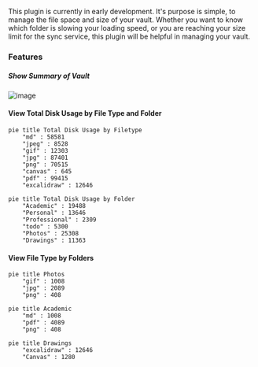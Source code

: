 This plugin is currently in early development. It's purpose is simple, to manage the file space and size of your vault. Whether you want to know which folder is slowing your loading speed, or you are reaching your size limit for the sync service, this plugin will be helpful in managing your vault.



### Features

##### Show Summary of Vault

![image](https://github.com/Promptier/disk-usage/assets/143894113/7fa0824c-85b8-4a28-8c84-c799195c51fe)


#### View Total Disk Usage by File Type and Folder

```mermaid
pie title Total Disk Usage by Filetype
	"md" : 58581
	"jpeg" : 8528
	"gif" : 12303
	"jpg" : 87401
	"png" : 70515
	"canvas" : 645
	"pdf" : 99415
	"excalidraw" : 12646
```

```mermaid
pie title Total Disk Usage by Folder
	"Academic" : 19488
	"Personal" : 13646
	"Professional" : 2309
	"todo" : 5300
	"Photos" : 25308
	"Drawings" : 11363
```
#### View File Type by Folders

```mermaid
pie title Photos
	"gif" : 1008
	"jpg" : 2089
	"png" : 408
```

```mermaid
pie title Academic
	"md" : 1008
	"pdf" : 4089
	"png" : 408
```

```mermaid
pie title Drawings
	"excalidraw" : 12646
	"Canvas" : 1280
```
